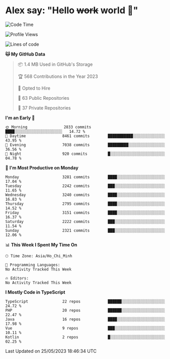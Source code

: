# Alex say: "Hello ~~work~~ world 🐾"

<!--START_SECTION:waka-->
![Code Time](http://img.shields.io/badge/Code%20Time-839%20hrs%205%20mins-blue)

![Profile Views](http://img.shields.io/badge/Profile%20Views-1-blue)

![Lines of code](https://img.shields.io/badge/From%20Hello%20World%20I%27ve%20Written-41.0%20million%20lines%20of%20code-blue)

**🐱 My GitHub Data** 

> 📦 1.4 MB Used in GitHub's Storage 
 > 
> 🏆 568 Contributions in the Year 2023
 > 
> 💼 Opted to Hire
 > 
> 📜 63 Public Repositories 
 > 
> 🔑 37 Private Repositories 
 > 
**I'm an Early 🐤** 

```text
🌞 Morning                2833 commits        ████░░░░░░░░░░░░░░░░░░░░░   14.72 % 
🌆 Daytime                8461 commits        ███████████░░░░░░░░░░░░░░   43.95 % 
🌃 Evening                7038 commits        █████████░░░░░░░░░░░░░░░░   36.56 % 
🌙 Night                  920 commits         █░░░░░░░░░░░░░░░░░░░░░░░░   04.78 % 
```
📅 **I'm Most Productive on Monday** 

```text
Monday                   3281 commits        ████░░░░░░░░░░░░░░░░░░░░░   17.04 % 
Tuesday                  2242 commits        ███░░░░░░░░░░░░░░░░░░░░░░   11.65 % 
Wednesday                3240 commits        ████░░░░░░░░░░░░░░░░░░░░░   16.83 % 
Thursday                 2795 commits        ████░░░░░░░░░░░░░░░░░░░░░   14.52 % 
Friday                   3151 commits        ████░░░░░░░░░░░░░░░░░░░░░   16.37 % 
Saturday                 2222 commits        ███░░░░░░░░░░░░░░░░░░░░░░   11.54 % 
Sunday                   2321 commits        ███░░░░░░░░░░░░░░░░░░░░░░   12.06 % 
```


📊 **This Week I Spent My Time On** 

```text
🕑︎ Time Zone: Asia/Ho_Chi_Minh

💬 Programming Languages: 
No Activity Tracked This Week

🔥 Editors: 
No Activity Tracked This Week
```

**I Mostly Code in TypeScript** 

```text
TypeScript               22 repos            ██████░░░░░░░░░░░░░░░░░░░   24.72 % 
PHP                      20 repos            ██████░░░░░░░░░░░░░░░░░░░   22.47 % 
Java                     16 repos            ████░░░░░░░░░░░░░░░░░░░░░   17.98 % 
Vue                      9 repos             ███░░░░░░░░░░░░░░░░░░░░░░   10.11 % 
Kotlin                   2 repos             █░░░░░░░░░░░░░░░░░░░░░░░░   02.25 % 
```




 Last Updated on 25/05/2023 18:46:34 UTC
<!--END_SECTION:waka-->
